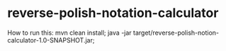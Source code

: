 # reverse-polish-notation-calculator

How to run this:
mvn clean install;
java -jar  target/reverse-polish-notion-calculator-1.0-SNAPSHOT.jar;
